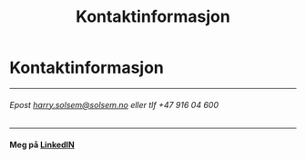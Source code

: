 ﻿---
title: Kontaktinformasjon
---

<link rel="stylesheet" type="text/css" href="contact_style.css">

# Kontaktinformasjon

***

###### Epost <harry.solsem@solsem.no> eller tlf +47 916 04 600

***

#### Meg på [LinkedIN](https://bit.ly/solsemlinkedin)
